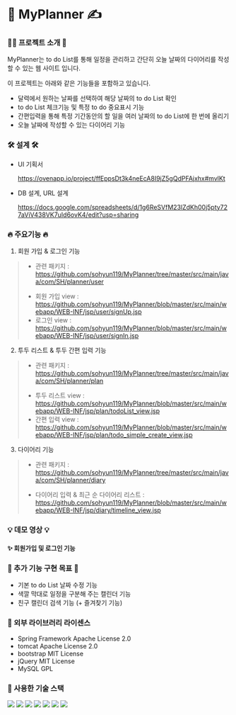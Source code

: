 # 📆 MyPlanner ✍️

### 💁‍♀️ 프로젝트 소개 🎤 
MyPlanner는 to do List를 통해 일정을 관리하고 간단히 오늘 날짜의 다이어리를 작성할 수 있는 웹 사이트 입니다.

이 프로젝트는 아래와 같은 기능들을 포함하고 있습니다.
* 달력에서 원하는 날짜를 선택하여 해당 날짜의 to do List 확인
* to do List 체크기능 및 특정 to do 중요표시 기능
* 간편입력을 통해 특정 기간동안의 할 일을 여러 날짜의 to do List에 한 번에 올리기
* 오늘 날짜에 작성할 수 있는 다이어리 기능



### 🛠 설계 🛠
* UI 기획서

  https://ovenapp.io/project/ffEppsDt3k4neEcA8I9jZ5gQdPFAjxhx#mvlKt
* DB 설계, URL 설계
 
  https://docs.google.com/spreadsheets/d/1g6ReSVfM23lZdKh00j5pty727aViV438VK7uId6ovK4/edit?usp=sharing
  
  
###  🔥 주요기능 🔥
1. 회원 가입 & 로그인 기능
> - 관련 패키지 : https://github.com/sohyun119/MyPlanner/tree/master/src/main/java/com/SH/planner/user
> * 회원 가입 view : https://github.com/sohyun119/MyPlanner/blob/master/src/main/webapp/WEB-INF/jsp/user/signUp.jsp
> * 로그인 view : https://github.com/sohyun119/MyPlanner/blob/master/src/main/webapp/WEB-INF/jsp/user/signIn.jsp

2. 투두 리스트 & 투두 간편 입력 기능
> - 관련 패키지 : https://github.com/sohyun119/MyPlanner/tree/master/src/main/java/com/SH/planner/plan
> * 투두 리스트 view : https://github.com/sohyun119/MyPlanner/blob/master/src/main/webapp/WEB-INF/jsp/plan/todoList_view.jsp
> * 간편 입력 view : https://github.com/sohyun119/MyPlanner/blob/master/src/main/webapp/WEB-INF/jsp/plan/todo_simple_create_view.jsp

3. 다이어리 기능
> - 관련 패키지 : https://github.com/sohyun119/MyPlanner/tree/master/src/main/java/com/SH/planner/diary
> * 다이어리 입력 & 최근 순 다이어리 리스트 :
  https://github.com/sohyun119/MyPlanner/blob/master/src/main/webapp/WEB-INF/jsp/diary/timeline_view.jsp



### 💡 데모 영상 💡

#### ✨ 회원가입 및 로그인 기능



### 🌱 추가 기능 구현 목표 🌱
* 기본 to do List 날짜 수정 기능
* 색깔 막대로 일정을 구분해 주는 캘린더 기능 
* 친구 캘린더 검색 기능 (+ 즐겨찾기 기능)


### 🔎 외부 라이브러리 라이센스
* Spring Framework Apache License 2.0
* tomcat Apache License 2.0
* bootstrap MIT License
* jQuery MIT License
* MySQL GPL

### 📕 사용한 기술 스택
<div class="d-flex">
<img src="https://img.shields.io/badge/java-orange?style=flat-square&logo=java&logoColor=white"/>
<img src="https://img.shields.io/badge/Spring-6DB33F?style=flat-square&logo=Spring&logoColor=white"/>
<img src="https://img.shields.io/badge/jQuery-0769AD?style=flat-square&logo=jQuery&logoColor=white"/>
<img src="https://img.shields.io/badge/JavaScript-black?style=flat-square&logo=JavaScript&logoColor=F7DF1E"/>
<img src="https://img.shields.io/badge/HTML5-E34F26?style=flat-square&logo=HTML5&logoColor=white"/>
<img src="https://img.shields.io/badge/CSS3-1572B6?style=flat-square&logo=CSS3&logoColor=white"/>
<img src="https://img.shields.io/badge/MySQL-4479A1?style=flat-square&logo=MySQL&logoColor=white"/>
</div>
